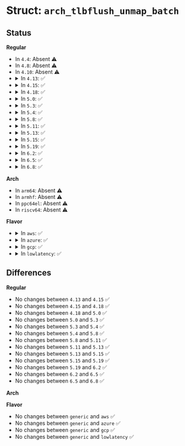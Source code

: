 # Struct: <code>arch_tlbflush_unmap_batch</code>

## Status
<b>Regular</b>
<ul>
<li>
In <code>4.4</code>: Absent ⚠️
</li>
<li>
In <code>4.8</code>: Absent ⚠️
</li>
<li>
In <code>4.10</code>: Absent ⚠️
</li>
<li>
<details>
<summary>In <code>4.13</code>: ✅</summary>

```c
struct arch_tlbflush_unmap_batch {
    struct cpumask cpumask;
};
```
</details>
</li>
<li>
<details>
<summary>In <code>4.15</code>: ✅</summary>

```c
struct arch_tlbflush_unmap_batch {
    struct cpumask cpumask;
};
```
</details>
</li>
<li>
<details>
<summary>In <code>4.18</code>: ✅</summary>

```c
struct arch_tlbflush_unmap_batch {
    struct cpumask cpumask;
};
```
</details>
</li>
<li>
<details>
<summary>In <code>5.0</code>: ✅</summary>

```c
struct arch_tlbflush_unmap_batch {
    struct cpumask cpumask;
};
```
</details>
</li>
<li>
<details>
<summary>In <code>5.3</code>: ✅</summary>

```c
struct arch_tlbflush_unmap_batch {
    struct cpumask cpumask;
};
```
</details>
</li>
<li>
<details>
<summary>In <code>5.4</code>: ✅</summary>

```c
struct arch_tlbflush_unmap_batch {
    struct cpumask cpumask;
};
```
</details>
</li>
<li>
<details>
<summary>In <code>5.8</code>: ✅</summary>

```c
struct arch_tlbflush_unmap_batch {
    struct cpumask cpumask;
};
```
</details>
</li>
<li>
<details>
<summary>In <code>5.11</code>: ✅</summary>

```c
struct arch_tlbflush_unmap_batch {
    struct cpumask cpumask;
};
```
</details>
</li>
<li>
<details>
<summary>In <code>5.13</code>: ✅</summary>

```c
struct arch_tlbflush_unmap_batch {
    struct cpumask cpumask;
};
```
</details>
</li>
<li>
<details>
<summary>In <code>5.15</code>: ✅</summary>

```c
struct arch_tlbflush_unmap_batch {
    struct cpumask cpumask;
};
```
</details>
</li>
<li>
<details>
<summary>In <code>5.19</code>: ✅</summary>

```c
struct arch_tlbflush_unmap_batch {
    struct cpumask cpumask;
};
```
</details>
</li>
<li>
<details>
<summary>In <code>6.2</code>: ✅</summary>

```c
struct arch_tlbflush_unmap_batch {
    struct cpumask cpumask;
};
```
</details>
</li>
<li>
<details>
<summary>In <code>6.5</code>: ✅</summary>

```c
struct arch_tlbflush_unmap_batch {
    struct cpumask cpumask;
};
```
</details>
</li>
<li>
<details>
<summary>In <code>6.8</code>: ✅</summary>

```c
struct arch_tlbflush_unmap_batch {
    struct cpumask cpumask;
};
```
</details>
</li>
</ul>
<b>Arch</b>
<ul>
<li>
In <code>arm64</code>: Absent ⚠️
</li>
<li>
In <code>armhf</code>: Absent ⚠️
</li>
<li>
In <code>ppc64el</code>: Absent ⚠️
</li>
<li>
In <code>riscv64</code>: Absent ⚠️
</li>
</ul>
<b>Flavor</b>
<ul>
<li>
<details>
<summary>In <code>aws</code>: ✅</summary>

```c
struct arch_tlbflush_unmap_batch {
    struct cpumask cpumask;
};
```
</details>
</li>
<li>
<details>
<summary>In <code>azure</code>: ✅</summary>

```c
struct arch_tlbflush_unmap_batch {
    struct cpumask cpumask;
};
```
</details>
</li>
<li>
<details>
<summary>In <code>gcp</code>: ✅</summary>

```c
struct arch_tlbflush_unmap_batch {
    struct cpumask cpumask;
};
```
</details>
</li>
<li>
<details>
<summary>In <code>lowlatency</code>: ✅</summary>

```c
struct arch_tlbflush_unmap_batch {
    struct cpumask cpumask;
};
```
</details>
</li>
</ul>

## Differences
<b>Regular</b>
<ul>
<li>
No changes between <code>4.13</code> and <code>4.15</code> ✅
</li>
<li>
No changes between <code>4.15</code> and <code>4.18</code> ✅
</li>
<li>
No changes between <code>4.18</code> and <code>5.0</code> ✅
</li>
<li>
No changes between <code>5.0</code> and <code>5.3</code> ✅
</li>
<li>
No changes between <code>5.3</code> and <code>5.4</code> ✅
</li>
<li>
No changes between <code>5.4</code> and <code>5.8</code> ✅
</li>
<li>
No changes between <code>5.8</code> and <code>5.11</code> ✅
</li>
<li>
No changes between <code>5.11</code> and <code>5.13</code> ✅
</li>
<li>
No changes between <code>5.13</code> and <code>5.15</code> ✅
</li>
<li>
No changes between <code>5.15</code> and <code>5.19</code> ✅
</li>
<li>
No changes between <code>5.19</code> and <code>6.2</code> ✅
</li>
<li>
No changes between <code>6.2</code> and <code>6.5</code> ✅
</li>
<li>
No changes between <code>6.5</code> and <code>6.8</code> ✅
</li>
</ul>
<b>Arch</b>
<ul>
</ul>
<b>Flavor</b>
<ul>
<li>
No changes between <code>generic</code> and <code>aws</code> ✅
</li>
<li>
No changes between <code>generic</code> and <code>azure</code> ✅
</li>
<li>
No changes between <code>generic</code> and <code>gcp</code> ✅
</li>
<li>
No changes between <code>generic</code> and <code>lowlatency</code> ✅
</li>
</ul>
